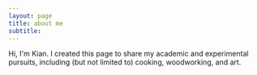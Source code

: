 ```yaml
---
layout: page
title: about me
subtitle: 
---
```


Hi, I'm Kian. I created this page to share my academic and experimental pursuits, including (but not limited to) cooking, woodworking, and art.
